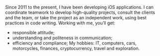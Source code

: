 Since 2011 to the present, I have been developing iOS applications.
I can coordinate teamwork to develop high-quality projects, consult the clients and the team, or take the project as an independent work, using best practices in code writing.
Working with me, you’ll get:
- responsible attitude;
- understanding and politeness in communication; 
- efficiency and compliance;
My hobbies: IT, computers, cars, motorcycles, finances, cryptocurrency, travel and exploration.
